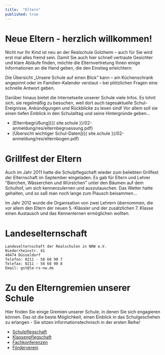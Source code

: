 ```yaml
---
title:  "Eltern"
published: true
---
```


# Neue Eltern - herzlich willkommen!

Nicht nur Ihr Kind ist neu an der Realschule Golzheim – auch für Sie wird erst mal alles fremd sein. Damit Sie auch hier schnell vertraute Gesichter und klare Abläufe finden, möchte die Elternvertretung Ihnen einige Informationen an die Hand geben, die den Einstieg erleichtern:

Die Übersicht „Unsere Schule auf einen Blick“ kann – am Küchenschrank angepinnt oder im Familien-Kalender verstaut – bei plötzlichen Fragen eine schnelle Antwort geben. 

Darüber hinaus bietet die Internetseite unserer Schule viele Infos. Es lohnt sich, sie regelmäßig zu besuchen, weil dort auch tagesaktuelle Schul-Ereignisse, Ankündigungen und Rückblicke zu lesen sind! Vor allem soll sie einen tiefen Einblick in den Schulalltag und seine Hintergründe geben...

- [Elternbegrüßung]({{ site.schule }}/02-anmeldung/res/elternbegruessung.pdf)
- [Übersicht wichtiger Schul-Daten]({{ site.schule }}/02-anmeldung/res/elternbogen.pdf)

# Grillfest der Eltern

Auch im Jahr 2011 hatte die Schulpflegschaft wieder zum beliebten Grillfest der Elternschaft im September eingeladen. Es gab für Eltern und Lehrer "Bierchen, Wässerchen und Würstchen" unter den Bäumen auf dem Schulhof, um sich kennenzulernen und auszutauschen. Das Wetter hatte gehalten, und so saß man noch lange zum Plausch beisammen...

<!-- 
Einen Eindruck von der zwanglosen Atmosphäre gibt unsere ständige kleine Fotogalerie.
-->

Im Jahr 2012 wurde die Organisation von zwei Lehrern übernommen, die vor allem den Eltern der neuen 5.-Klässler und der zusätzlichen 7. Klasse einen Austausch und das Kennenlernen ermöglichen wollten.

# Landeselternschaft 

	Landeselternschaft der Realschulen in NRW e.V.
	Niederrheinstr. 41
	40474 Düsseldorf
	Telefon: 0211 - 58 68 90 7
	Telefax: 0211 - 58 68 90 8
	Email: gst@le-rs-nw.de

# Zu den Elterngremien unserer Schule

Hier finden Sie einige Gremien unserer Schule, in denen Sie sich engagieren können. Das ist die beste Möglichkeit, einen Einblick in das Schulgeschehen zu erlangen - Sie sitzen informationstechnisch in der ersten Reihe!

- [Schulpflegschaft](01-schulpflegschaft/)
- [Klassenpflegschaft](02-klassenpflegschaft/)
- [Fachkonferenzen](03-fachkonferenzen/)
- [Förderverein](04-foerderverein/)

